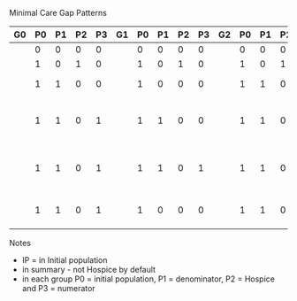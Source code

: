 Minimal Care Gap Patterns

|G0 |P0 |P1 |P2 |P3 |G1 |P0 |P1 |P2 |P3 |G2 |P0 |P1 |P2 |P3 |summary                              |Care Gap            |
|---|---|---|---|---|---|---|---|---|---|---|---|---|---|---|-------------------------------------|--------------------|
|   | 0 | 0 | 0 | 0 |   | 0 | 0 | 0 | 0 |   | 0 | 0 | 0 | 0 |Not IP                               |-                   |
|   | 1 | 0 | 1 | 0 |   | 1 | 0 | 1 | 0 |   | 1 | 0 | 1 | 0 |Hospice                              |-                   |
|   | 1 | 1 | 0 | 0 |   | 1 | 0 | 0 | 0 |   | 1 | 1 | 0 | 0 |IP, not Questioned                   |Tobacco History     |
|   | 1 | 1 | 0 | 1 |   | 1 | 1 | 0 | 0 |   | 1 | 1 | 0 | 0 |IP, Questioned, User, no Intervention|Tobacco Intervention|
|   | 1 | 1 | 0 | 1 |   | 1 | 1 | 0 | 1 |   | 1 | 1 | 0 | 1 |IP, Questioned, User, Intervened     |No Gap              |
|   | 1 | 1 | 0 | 1 |   | 1 | 0 | 0 | 0 |   | 1 | 1 | 0 | 1 |IP, Questioned, Non-User             |No Gap              |

Notes 
- IP = in Initial population
- in summary - not Hospice by default
- in each group P0 = initial population, P1 = denominator, P2 = Hospice and P3 = numerator
